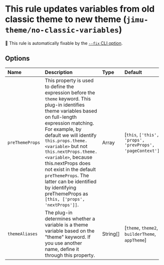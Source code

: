 # This rule updates variables from old classic theme to new theme (`jimu-theme/no-classic-variables`)

🔧 This rule is automatically fixable by the [`--fix` CLI option](https://eslint.org/docs/latest/user-guide/command-line-interface#--fix).

<!-- end auto-generated rule header -->

## Options

<!-- begin auto-generated rule options list -->

| Name            | Description                                                                                                                                                                                                                                                                                                                                                                                                                                                         | Type     | Default                                                   |
| :-------------- | :------------------------------------------------------------------------------------------------------------------------------------------------------------------------------------------------------------------------------------------------------------------------------------------------------------------------------------------------------------------------------------------------------------------------------------------------------------------ | :------- | :-------------------------------------------------------- |
| `preThemeProps` | This property is used to define the expression before the `theme` keyword. This plug-in identifies theme variables based on full-length expression matching.<br/>            For example, by default we will identify `this.props.theme.<variable>` but not `this.nextProps.theme.<variable>`, because this.nextProps does not exist in the default `preThemeProps`. The latter can be identified by identifying preThemeProps as `[this, ['props', 'nextProps']]`. | Array    | [`this`, `['this', 'props', 'prevProps', 'pageContext']`] |
| `themeAliases`  | The plug-in determines whether a variable is a theme variable based on the "theme" keyword. If you use another name, define it through this property.                                                                                                                                                                                                                                                                                                               | String[] | [`theme`, `theme2`, `builderTheme`, `appTheme`]           |

<!-- end auto-generated rule options list -->
